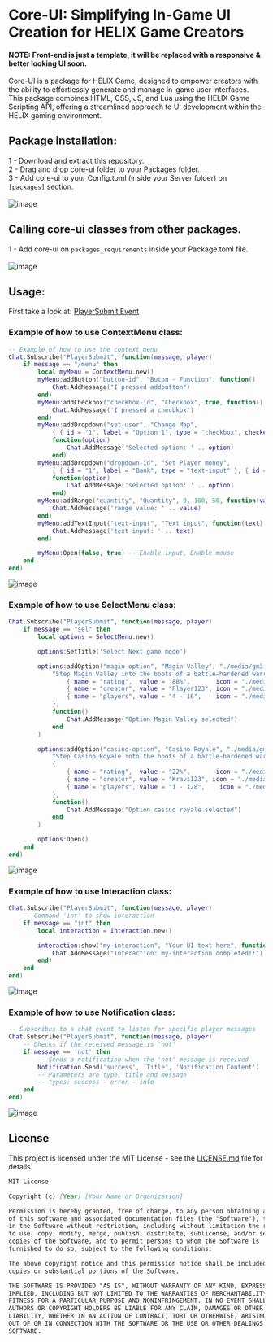 # Core-UI: Simplifying In-Game UI Creation for HELIX Game Creators
**NOTE: Front-end is just a template, it will be replaced with a responsive & better looking UI soon.**
<br>
<br>
Core-UI is a package for HELIX Game, designed to empower creators with the ability to effortlessly generate and manage in-game user interfaces. This package combines HTML, CSS, JS, and Lua using the HELIX Game Scripting API, offering a streamlined approach to UI development within the HELIX gaming environment.

## Package installation:

1 - Download and extract this repository.
<br>
2 - Drag and drop core-ui folder to your Packages folder.
<br>
3 - Add core-ui to your Config.toml (inside your Server folder) on `[packages]` section.
<br>
<br>
![image](https://github.com/helix-game/core-ui/assets/67294331/ac69692f-e3dd-4779-b68a-32166a7ad12a)
<br>
## Calling core-ui classes from other packages.

1 - Add core-ui on `packages_requirements` inside your Package.toml file.
<br>
<br>
![image](https://github.com/helix-game/core-ui/assets/67294331/a6f8a114-6fe7-4dc3-91c7-5756d353007c)
## Usage:

First take a look at: <a href="https://add-core-ui.docs-9aw.pages.dev/docs/scripting-reference/static-classes/chat#event-playersubmit" target="_blank">PlayerSubmit Event</a>

### Example of how to use ContextMenu class:
```lua
-- Example of how to use the context menu
Chat.Subscribe("PlayerSubmit", function(message, player)
    if message == "/menu" then
        local myMenu = ContextMenu.new()
        myMenu:addButton("button-id", "Buton - Function", function()
            Chat.AddMessage("I pressed addbutton")
        end)
        myMenu:addCheckbox("checkbox-id", "Checkbox", true, function()
            Chat.AddMessage('I pressed a checbkox')
        end)
        myMenu:addDropdown("set-user", "Change Map",
            { { id = "1", label = "Option 1", type = "checkbox", checked = false }, { id = "2", label = "Option 2", type = "checkbox", checked = false } },
            function(option)
                Chat.AddMessage('Selected option: ' .. option)
            end)
        myMenu:addDropdown("dropdown-id", "Set Player money",
            { { id = "1", label = "Bank", type = "text-input" }, { id = "2", label = "Cash", type = "text-input" } },
            function(option)
                Chat.AddMessage('selected option: ' .. option)
            end)
        myMenu:addRange("quantity", "Quantity", 0, 100, 50, function(value)
            Chat.AddMessage('range value: ' .. value)
        end)
        myMenu:addTextInput("text-input", "Text input", function(text)
            Chat.AddMessage('text input: ' .. text)
        end)

        myMenu:Open(false, true) -- Enable input, Enable mouse
    end
end)
```
![image](https://github.com/helix-game/core-ui/assets/67294331/4433107a-c69b-4c15-a19f-4d5323d81466)

### Example of how to use SelectMenu class:
```lua
Chat.Subscribe("PlayerSubmit", function(message, player)
    if message == "sel" then
        local options = SelectMenu.new()

        options:SetTitle('Select Next game mode')

        options:addOption("magin-option", "Magin Valley", "./media/gm3.png",
            "Step Magin Valley into the boots of a battle-hardened warrior...", {
                { name = "rating",  value = "88%",       icon = "./media/icon1.svg" },
                { name = "creator", value = "Player123", icon = "./media/icon2.svg" },
                { name = "players", value = "4 - 16",    icon = "./media/icon3.svg" }
            },
            function()
                Chat.AddMessage("Option Magin Valley selected")
            end
        )

        options:addOption("casino-option", "Casino Royale", "./media/gm2.png",
            "Step Casino Royale into the boots of a battle-hardened warrior, surrounded by the chaos of war. Frontlines delivers an unparalleled FPS experience, thrusting you into meticulously crafted battlegrounds that challenge your skills and mental toughness as you navigate tough and diverse landscapes",
            {
                { name = "rating",  value = "22%",       icon = "./media/icon1.svg" },
                { name = "creator", value = "Kravs123", icon = "./media/icon2.svg" },
                { name = "players", value = "1 - 128",    icon = "./media/icon3.svg" }
            },
            function()
                Chat.AddMessage("Option casino royale selected")
            end
        )

        options:Open()
    end
end)
```
![image](https://github.com/helix-game/core-ui/assets/67294331/c18606fe-9408-4869-9fee-2e9ff4718141)

### Example of how to use Interaction class:
```lua
Chat.Subscribe("PlayerSubmit", function(message, player)
    -- Command 'int' to show interaction
    if message == "int" then
        local interaction = Interaction.new()

        interaction:show("my-interaction", "Your UI text here", function()
            Chat.AddMessage("Interaction: my-interaction completed!!")
        end)
    end
end)
```
![image](https://github.com/helix-game/core-ui/assets/67294331/f038df82-18e0-4f95-b005-7539fb85703b)
### Example of how to use Notification class:
```lua
-- Subscribes to a chat event to listen for specific player messages
Chat.Subscribe("PlayerSubmit", function(message, player)
    -- Checks if the received message is 'not'
    if message == 'not' then
        -- Sends a notification when the 'not' message is received
        Notification.Send('success', 'Title', 'Notification Content')
        -- Parameters are type, title and message
        -- types: success - error - info
    end
end)
```
![image](https://github.com/helix-game/core-ui/assets/67294331/82e174a1-91eb-4292-88eb-776ec2e03d54)

## License


This project is licensed under the MIT License - see the [LICENSE.md](LICENSE.md) file for details.

```markdown
MIT License

Copyright (c) [Year] [Your Name or Organization]

Permission is hereby granted, free of charge, to any person obtaining a copy
of this software and associated documentation files (the "Software"), to deal
in the Software without restriction, including without limitation the rights
to use, copy, modify, merge, publish, distribute, sublicense, and/or sell
copies of the Software, and to permit persons to whom the Software is
furnished to do so, subject to the following conditions:

The above copyright notice and this permission notice shall be included in all
copies or substantial portions of the Software.

THE SOFTWARE IS PROVIDED "AS IS", WITHOUT WARRANTY OF ANY KIND, EXPRESS OR
IMPLIED, INCLUDING BUT NOT LIMITED TO THE WARRANTIES OF MERCHANTABILITY,
FITNESS FOR A PARTICULAR PURPOSE AND NONINFRINGEMENT. IN NO EVENT SHALL THE
AUTHORS OR COPYRIGHT HOLDERS BE LIABLE FOR ANY CLAIM, DAMAGES OR OTHER
LIABILITY, WHETHER IN AN ACTION OF CONTRACT, TORT OR OTHERWISE, ARISING FROM,
OUT OF OR IN CONNECTION WITH THE SOFTWARE OR THE USE OR OTHER DEALINGS IN THE
SOFTWARE.
